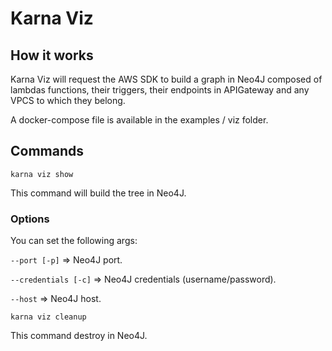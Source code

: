 # Karna Viz

## How it works

Karna Viz will request the AWS SDK to build a graph in Neo4J composed of lambdas functions, their triggers, their endpoints
in APIGateway and any VPCS to which they belong.

A docker-compose file is available in the examples / viz folder.

## Commands

`karna viz show`

This command will build the tree in Neo4J.

### Options

You can set the following args:

`--port [-p]` => Neo4J port.

`--credentials [-c]` => Neo4J credentials (username/password).

`--host` => Neo4J host.

`karna viz cleanup`

This command destroy in Neo4J.
